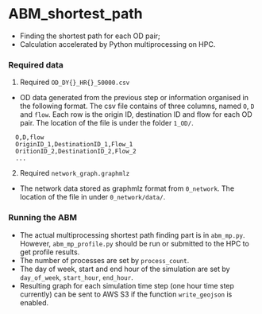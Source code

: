 # ABM_shortest_path
* Finding the shortest path for each OD pair;
* Calculation accelerated by Python multiprocessing on HPC.


### Required data
1. Required `OD_DY{}_HR{}_50000.csv`
  * OD data generated from the previous step or information organised in the following format. The csv file contains of three columns, named `O`, `D` and `flow`. Each row is the origin ID, destination ID and flow for each OD pair. The location of the file is under the folder `1_OD/`.
  ```
	O,D,flow
	OriginID_1,DestinationID_1,Flow_1
	OritionID_2,DestinationID_2,Flow_2
	...
  ```
2. Required `network_graph.graphmlz`
  * The network data stored as graphmlz format from `0_network`. The location of the file in under `0_network/data/`.

### Running the ABM
  * The actual multiprocessing shortest path finding part is in `abm_mp.py`. However, `abm_mp_profile.py` should be run or submitted to the HPC to get profile results.
  * The number of processes are set by `process_count`.
  * The day of week, start and end hour of the simulation are set by `day_of_week`, `start_hour`, `end_hour`.
  * Resulting graph for each simulation time step (one hour time step currently) can be sent to AWS S3 if the function `write_geojson` is enabled.
